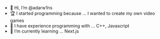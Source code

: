 - 👋 Hi, I’m @adarw1ns
- 🏆 I started programming because ... I wanted to create my own video games
- 👀 I have experience programming with ... C++, Javascript 
- 🌱 I’m currently learning ... Next.js

<!---
adarw1ns/adarw1ns is a ✨ special ✨ repository because its `README.md` (this file) appears on your GitHub profile.
You can click the Preview link to take a look at your changes.
--->

